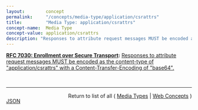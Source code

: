 ```yaml
---
layout:        concept
permalink:     "/concepts/media-type/application/csrattrs"
title:         "Media Type: application/csrattrs"
concept-name:  Media Type
concept-value: application/csrattrs
description: "Responses to attribute request messages MUST be encoded as the content-type of \"application/csrattrs\" with a Content-Transfer-Encoding of \"base64\"."
---
```


**[RFC 7030: Enrollment over Secure Transport](/specs/IETF/RFC/7030 "This document profiles certificate enrollment for clients using Certificate Management over CMS (CMC) messages over a secure transport. This profile, called Enrollment over Secure Transport (EST), describes a simple, yet functional, certificate management protocol targeting Public Key Infrastructure (PKI) clients that need to acquire client certificates and associated Certification Authority (CA) certificates. It also supports client-generated public/private key pairs as well as key pairs generated by the CA."):** [Responses to attribute request messages MUST be encoded as the content-type of "application/csrattrs" with a Content-Transfer-Encoding of "base64".](http://tools.ietf.org/html/rfc7030#section-4.5.2 "Read documentation for Media Type &#34;application/csrattrs&#34;")

<br/>
<hr/>

<p style="float : left"><a href="./application/csrattrs.json" title="JSON representing this particular Web Concept value">JSON</a></p>
<p style="text-align: right">Return to list of all ( <a href="../media-types">Media Types</a> | <a href="../">Web Concepts</a> )</p>
